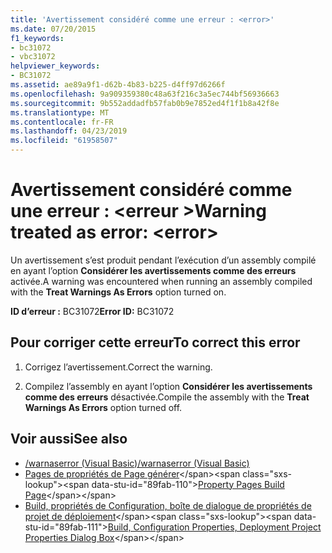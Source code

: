 ```yaml
---
title: 'Avertissement considéré comme une erreur : <error>'
ms.date: 07/20/2015
f1_keywords:
- bc31072
- vbc31072
helpviewer_keywords:
- BC31072
ms.assetid: ae89a9f1-d62b-4b83-b225-d4ff97d6266f
ms.openlocfilehash: 9a909359380c48a63f216c3a5ec744bf56936663
ms.sourcegitcommit: 9b552addadfb57fab0b9e7852ed4f1f1b8a42f8e
ms.translationtype: MT
ms.contentlocale: fr-FR
ms.lasthandoff: 04/23/2019
ms.locfileid: "61958507"
---
```

# <a name="warning-treated-as-error-error"></a><span data-ttu-id="89fab-102">Avertissement considéré comme une erreur : \<erreur ></span><span class="sxs-lookup"><span data-stu-id="89fab-102">Warning treated as error: \<error></span></span>
<span data-ttu-id="89fab-103">Un avertissement s’est produit pendant l’exécution d’un assembly compilé en ayant l’option **Considérer les avertissements comme des erreurs** activée.</span><span class="sxs-lookup"><span data-stu-id="89fab-103">A warning was encountered when running an assembly compiled with the **Treat Warnings As Errors** option turned on.</span></span>  
  
 <span data-ttu-id="89fab-104">**ID d’erreur :** BC31072</span><span class="sxs-lookup"><span data-stu-id="89fab-104">**Error ID:** BC31072</span></span>  
  
## <a name="to-correct-this-error"></a><span data-ttu-id="89fab-105">Pour corriger cette erreur</span><span class="sxs-lookup"><span data-stu-id="89fab-105">To correct this error</span></span>  
  
1. <span data-ttu-id="89fab-106">Corrigez l’avertissement.</span><span class="sxs-lookup"><span data-stu-id="89fab-106">Correct the warning.</span></span>  
  
2. <span data-ttu-id="89fab-107">Compilez l’assembly en ayant l’option **Considérer les avertissements comme des erreurs** désactivée.</span><span class="sxs-lookup"><span data-stu-id="89fab-107">Compile the assembly with the **Treat Warnings As Errors** option turned off.</span></span>  
  
## <a name="see-also"></a><span data-ttu-id="89fab-108">Voir aussi</span><span class="sxs-lookup"><span data-stu-id="89fab-108">See also</span></span>

- [<span data-ttu-id="89fab-109">/warnaserror (Visual Basic)</span><span class="sxs-lookup"><span data-stu-id="89fab-109">/warnaserror (Visual Basic)</span></span>](../../visual-basic/reference/command-line-compiler/warnaserror.md)
- <span data-ttu-id="89fab-110">[Pages de propriétés de Page générer](https://docs.microsoft.com/previous-versions/visualstudio/visual-studio-2010/zxbs6ywz(v=vs.100))</span><span class="sxs-lookup"><span data-stu-id="89fab-110">[Property Pages Build Page](https://docs.microsoft.com/previous-versions/visualstudio/visual-studio-2010/zxbs6ywz(v=vs.100))</span></span>
- <span data-ttu-id="89fab-111">[Build, propriétés de Configuration, boîte de dialogue de propriétés de projet de déploiement](https://docs.microsoft.com/previous-versions/visualstudio/visual-studio-2010/1befw7hy(v=vs.100))</span><span class="sxs-lookup"><span data-stu-id="89fab-111">[Build, Configuration Properties, Deployment Project Properties Dialog Box](https://docs.microsoft.com/previous-versions/visualstudio/visual-studio-2010/1befw7hy(v=vs.100))</span></span>
